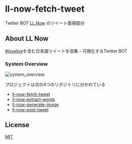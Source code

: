 # ll-now-fetch-tweet
Twitter BOT [LL Now](https://twitter.com/LLNow_jp) のツイート取得部分

## About LL Now

[comment]: <> (<blockquote class="twitter-tweet"><a href="https://twitter.com/llnow_jp/status/1413806607419416577"></a></blockquote>)

[comment]: <> (https://twitter.com/llnow_jp/status/1413806607419416577)

[#lovelive](https://twitter.com/hashtag/lovelive)を含む日本語ツイートを収集・可視化するTwitter BOT

### System Overview

![system_overview](https://github.com/yasurona/ll-now-fetch-tweet/blob/master/docs/img/system_overview.png "System overview of LL Now")

プロジェクトは次の4つのリポジトリに分かれている
* [ll-now-fetch-tweet](https://github.com/yasurona/ll-now-fetch-tweet)
* [ll-now-extract-words](https://github.com/yasurona/ll-now-extract-words)
* [ll-now-generate-image](https://github.com/yasurona/ll-now-generate-image)
* [ll-now-post-tweet](https://github.com/yasurona/ll-now-post-tweet)

## License
[MIT](https://github.com/sy-app/ll-now-fetch-tweet/blob/master/LICENSE)
